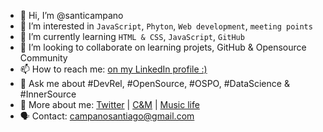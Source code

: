 - 👋 Hi, I’m @santicampano
- 👀 I’m interested in <code>JavaScript</code>, <code>Phyton</code>, <code>Web development</code>, <code>meeting points</code>
- 🌱 I’m currently learning <code>HTML & CSS</code>, <code>JavaScript</code>, <code>GitHub</code>
- 💞️ I’m looking to collaborate on learning projets, GitHub & Opensource Community
- 📫 How to reach me: <a href="https://www.linkedin.com/in/santiagocampano/">on my LinkedIn profile :)<a/>
- 💬 Ask me about #DevRel, #OpenSource, #OSPO, #DataScience & #InnerSource
- 📢 More about me: <a href="https://twitter.com/Santi_Campano">Twitter<a/> | 
  <a href="https://www.cymasociados.es/our-story/">C&M<a/> | <a href="https://www.treintaalrojo.com">Music life<a/>
- 🗣️ Contact: campanosantiago@gmail.com
<!---
santicampano/santicampano is a ✨ special ✨ repository because its `README.md` (this file) appears on your GitHub profile.
You can click the Preview link to take a look at your changes.
--->
